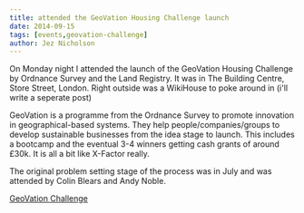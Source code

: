 ```yaml
---
title: attended the GeoVation Housing Challenge launch
date: 2014-09-15
tags: [events,geovation-challenge]
author: Jez Nicholson
---
```

​​​​On Monday night I attended the launch of the GeoVation Housing Challenge​ by​ Ordnance Survey and the Land Registry. It was in The Building Centre, Store Street, London. Right outside was a WikiHouse to poke around in (i'll write a seperate post)

GeoVation is a programme from the Ordnance Survey to promote innovation in geographical-based systems. They help people/companies/groups to develop sustainable businesses from the idea stage to launch. This includes a bootcamp and the eventual 3-4 winners getting cash grants of around £30k. It is all a bit like X-Factor really.

The original problem setting stage of the process was in July and was attended by Colin Blears and Andy Noble.

[GeoVation Challenge​​​​](https://www.geovation.org.uk/geovationchallenge/)